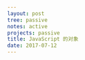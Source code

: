 ```yaml
---
layout: post
tree: passive
notes: active
projects: passive
title: JavaScript 的对象
date: 2017-07-12
---
```


